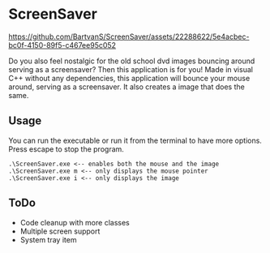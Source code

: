 # ScreenSaver


https://github.com/BartvanS/ScreenSaver/assets/22288622/5e4acbec-bc0f-4150-89f5-c467ee95c052


Do you also feel nostalgic for the old school dvd images bouncing around serving as a screensaver? Then this application is for you!
Made in visual C++ without any dependencies, this application will bounce your mouse around, serving as a screensaver. It also creates a image that does the same.

## Usage
You can run the executable or run it from the terminal to have more options. Press escape to stop the program.
```
.\ScreenSaver.exe <-- enables both the mouse and the image
.\ScreenSaver.exe m <-- only displays the mouse pointer
.\ScreenSaver.exe i <-- only displays the image
```
## ToDo
- Code cleanup with more classes
- Multiple screen support
- System tray item
